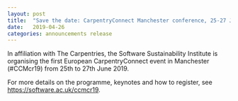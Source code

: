 ```yaml
---
layout: post
title:  "Save the date: CarpentryConnect Manchester conference, 25-27 June 2019"
date:   2019-04-26
categories: announcements release
---
```


In affiliation with The Carpentries, the Software Sustainability Institute is organising the first European CarpentryConnect event 
in Manchester (#CCMcr19) from 25th to 27th June 2019.

For more details on the programme, keynotes and how to register, see https://software.ac.uk/ccmcr19.
